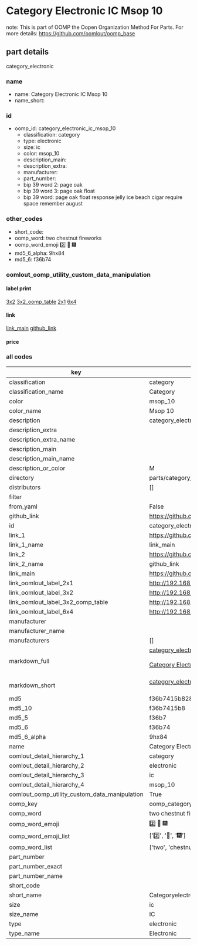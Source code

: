 # Category Electronic IC Msop 10  

note: This is part of OOMP the Oopen Organization Method For Parts. For more details: https://github.com/oomlout/oomp_base

##  part details



category_electronic

### name
* name: Category Electronic IC Msop 10
* name_short: 
### id
* oomp_id: category_electronic_ic_msop_10
  * classification: category
  * type: electronic
  * size: ic
  * color: msop_10
  * description_main: 
  * description_extra: 
  * manufacturer: 
  * part_number: 
  * bip 39 word 2: page oak
  * bip 39 word 3: page oak float
  * bip 39 word: page oak float response jelly ice beach cigar require space remember august

### other_codes
* short_code: 
* oomp_word: two chestnut fireworks
* oomp_word_emoji :two: :chestnut: :fireworks:
* md5_6_alpha: 9hx84
* md5_6: f36b74






### oomlout_oomp_utility_custom_data_manipulation
#### label print
[3x2](http://192.168.1.245:1112/?label=oomp%209hx84)
[3x2_oomp_table](http://192.168.1.107:1112/?label=oomp%209hx84)
[2x1](http://192.168.1.242:1112/?label=oomp%209hx84)
[6x4](http://192.168.1.55:1112/?label=oomp%209hx84)    

#### link

[link_main](https://github.com/oomlout/oomlout_oomp_current_version_messy/tree/main/parts/category_electronic_ic_msop_10) [github_link](https://github.com/oomlout/oomlout_oomp_part_src/tree/main/parts/category_electronic_ic_msop_10)                             

#### price







### all codes 
| key | value |  
| --- | --- |  
| classification | category |  
| classification_name | Category |  
| color | msop_10 |  
| color_name | Msop 10 |  
| description | category_electronic |  
| description_extra |  |  
| description_extra_name |  |  
| description_main |  |  
| description_main_name |  |  
| description_or_color | M  |  
| directory | parts/category_electronic_ic_msop_10 |  
| distributors | [] |  
| filter |  |  
| from_yaml | False |  
| github_link | https://github.com/oomlout/oomlout_oomp_part_src/tree/main/parts/category_electronic_ic_msop_10 |  
| id | category_electronic_ic_msop_10 |  
| link_1 | https://github.com/oomlout/oomlout_oomp_current_version_messy/tree/main/parts/category_electronic_ic_msop_10 |  
| link_1_name | link_main |  
| link_2 | https://github.com/oomlout/oomlout_oomp_part_src/tree/main/parts/category_electronic_ic_msop_10 |  
| link_2_name | github_link |  
| link_main | https://github.com/oomlout/oomlout_oomp_current_version_messy/tree/main/parts/category_electronic_ic_msop_10 |  
| link_oomlout_label_2x1 | http://192.168.1.242:1112/?label=oomp%209hx84 |  
| link_oomlout_label_3x2 | http://192.168.1.245:1112/?label=oomp%209hx84 |  
| link_oomlout_label_3x2_oomp_table | http://192.168.1.107:1112/?label=oomp%209hx84 |  
| link_oomlout_label_6x4 | http://192.168.1.55:1112/?label=oomp%209hx84 |  
| manufacturer |  |  
| manufacturer_name |  |  
| manufacturers | [] |  
| markdown_full | [category_electronic_ic_msop_10](https://github.com/oomlout/oomlout_oomp_current_version_messy/tree/main/parts/category_electronic_ic_msop_10)<br>[](https://github.com/oomlout/oomlout_oomp_current_version_messy/tree/main/parts/category_electronic_ic_msop_10)<br>[Category Electronic Ic Msop 10](https://github.com/oomlout/oomlout_oomp_current_version_messy/tree/main/parts/category_electronic_ic_msop_10)<br><br> |  
| markdown_short | [category_electronic_ic_msop_10](https://github.com/oomlout/oomlout_oomp_current_version_messy/tree/main/parts/category_electronic_ic_msop_10)<br><br> |  
| md5 | f36b7415b828e26dc0bbeb7ab265f4f7 |  
| md5_10 | f36b7415b8 |  
| md5_5 | f36b7 |  
| md5_6 | f36b74 |  
| md5_6_alpha | 9hx84 |  
| name | Category Electronic IC Msop 10 |  
| oomlout_detail_hierarchy_1 | category |  
| oomlout_detail_hierarchy_2 | electronic |  
| oomlout_detail_hierarchy_3 | ic |  
| oomlout_detail_hierarchy_4 | msop_10 |  
| oomlout_oomp_utility_custom_data_manipulation | True |  
| oomp_key | oomp_category_electronic_ic_msop_10 |  
| oomp_word | two chestnut fireworks |  
| oomp_word_emoji | :two: :chestnut: :fireworks: |  
| oomp_word_emoji_list | [':two:', ':chestnut:', ':fireworks:'] |  
| oomp_word_list | ['two', 'chestnut', 'fireworks'] |  
| part_number |  |  
| part_number_exact |  |  
| part_number_name |  |  
| short_code |  |  
| short_name | Categoryelectronic |  
| size | ic |  
| size_name | IC |  
| type | electronic |  
| type_name | Electronic |  
